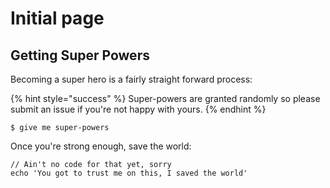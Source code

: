 # Initial page

## Getting Super Powers

Becoming a super hero is a fairly straight forward process:

{% hint style="success" %}
 Super-powers are granted randomly so please submit an issue if you're not happy with yours.
{% endhint %}

```
$ give me super-powers
```

Once you're strong enough, save the world:

```
// Ain't no code for that yet, sorry
echo 'You got to trust me on this, I saved the world'
```




